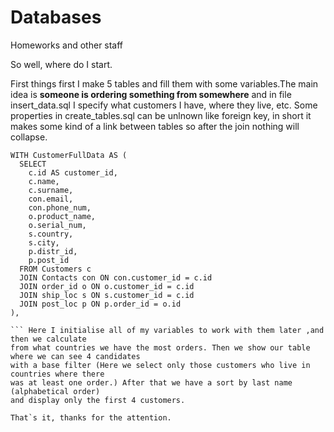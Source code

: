 # Databases
Homeworks and other staff 

So well, where do I start.

First things first I make 5 tables and fill them with some variables.The main idea 
is **someone is ordering something from somewhere** and in file insert_data.sql I specify what customers 
I have, where they live, etc. Some properties in create_tables.sql can be unlnown like foreign key, in short
it makes some kind of a link between tables so after the join nothing will collapse. 

```{sql}
WITH CustomerFullData AS (
  SELECT
    c.id AS customer_id,
    c.name,
    c.surname,
    con.email,
    con.phone_num,
    o.product_name,
    o.serial_num,
    s.country,
    s.city,
    p.distr_id,
    p.post_id
  FROM Customers c
  JOIN Contacts con ON con.customer_id = c.id
  JOIN order_id o ON o.customer_id = c.id
  JOIN ship_loc s ON s.customer_id = c.id
  JOIN post_loc p ON p.order_id = o.id
),

``` Here I initialise all of my variables to work with them later ,and then we calculate
from what countries we have the most orders. Then we show our table where we can see 4 candidates 
with a base filter (Here we select only those customers who live in countries where there
was at least one order.) After that we have a sort by last name (alphabetical order)
and display only the first 4 customers.

That`s it, thanks for the attention.